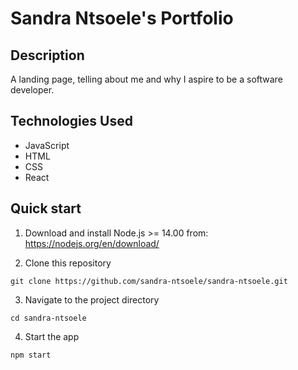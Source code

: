 # Sandra Ntsoele's Portfolio

## Description
A landing page, telling about me and why I aspire to be a software developer.

## Technologies Used

- JavaScript
- HTML
- CSS
- React

## Quick start

1. Download and install Node.js >= 14.00 from: https://nodejs.org/en/download/

2. Clone this repository
```
git clone https://github.com/sandra-ntsoele/sandra-ntsoele.git
```

3. Navigate to the project directory
```
cd sandra-ntsoele
```

4. Start the app
```
npm start
```
